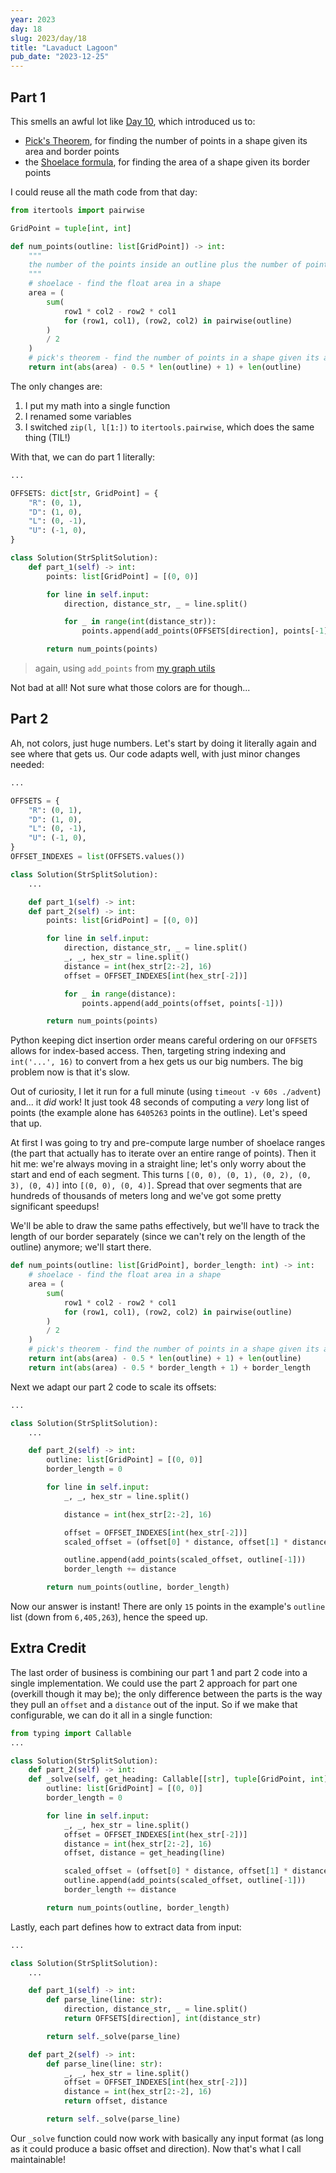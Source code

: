 ```yaml
---
year: 2023
day: 18
slug: 2023/day/18
title: "Lavaduct Lagoon"
pub_date: "2023-12-25"
---
```


## Part 1

This smells an awful lot like [Day 10](/writeups/2023/day/10/), which introduced us to:

- [Pick's Theorem](https://en.wikipedia.org/wiki/Pick%27s_theorem), for finding the number of points in a shape given its area and border points
- the [Shoelace formula](https://en.wikipedia.org/wiki/Shoelace_formula), for finding the area of a shape given its border points

I could reuse all the math code from that day:

```py
from itertools import pairwise

GridPoint = tuple[int, int]

def num_points(outline: list[GridPoint]) -> int:
    """
    the number of the points inside an outline plus the number of points in the outline
    """
    # shoelace - find the float area in a shape
    area = (
        sum(
            row1 * col2 - row2 * col1
            for (row1, col1), (row2, col2) in pairwise(outline)
        )
        / 2
    )
    # pick's theorem - find the number of points in a shape given its area
    return int(abs(area) - 0.5 * len(outline) + 1) + len(outline)
```

The only changes are:

1. I put my math into a single function
2. I renamed some variables
3. I switched `zip(l, l[1:])` to `itertools.pairwise`, which does the same thing (TIL!)

With that, we can do part 1 literally:

```py
...

OFFSETS: dict[str, GridPoint] = {
    "R": (0, 1),
    "D": (1, 0),
    "L": (0, -1),
    "U": (-1, 0),
}

class Solution(StrSplitSolution):
    def part_1(self) -> int:
        points: list[GridPoint] = [(0, 0)]

        for line in self.input:
            direction, distance_str, _ = line.split()

            for _ in range(int(distance_str)):
                points.append(add_points(OFFSETS[direction], points[-1]))

        return num_points(points)
```

> again, using `add_points` from [my graph utils](https://github.com/xavdid/advent-of-code/blob/2ca77eeb7801aa8b3ea5885b367d4f12f0db0957/solutions/utils/graphs.py#L89-L93)

Not bad at all! Not sure what those colors are for though...

## Part 2

Ah, not colors, just huge numbers. Let's start by doing it literally again and see where that gets us. Our code adapts well, with just minor changes needed:

```py del={14,19} ins={9, 15,20-22}
...

OFFSETS = {
    "R": (0, 1),
    "D": (1, 0),
    "L": (0, -1),
    "U": (-1, 0),
}
OFFSET_INDEXES = list(OFFSETS.values())

class Solution(StrSplitSolution):
    ...

    def part_1(self) -> int:
    def part_2(self) -> int:
        points: list[GridPoint] = [(0, 0)]

        for line in self.input:
            direction, distance_str, _ = line.split()
            _, _, hex_str = line.split()
            distance = int(hex_str[2:-2], 16)
            offset = OFFSET_INDEXES[int(hex_str[-2])]

            for _ in range(distance):
                points.append(add_points(offset, points[-1]))

        return num_points(points)
```

Python keeping dict insertion order means careful ordering on our `OFFSETS` allows for index-based access. Then, targeting string indexing and `int('...', 16)` to convert from a hex gets us our big numbers. The big problem now is that it's slow.

Out of curiosity, I let it run for a full minute (using `timeout -v 60s ./advent`) and... it _did_ work! It just took 48 seconds of computing a _very_ long list of points (the example alone has `6405263` points in the outline). Let's speed that up.

At first I was going to try and pre-compute large number of shoelace ranges (the part that actually has to iterate over an entire range of points). Then it hit me: we're always moving in a straight line; let's only worry about the start and end of each segment. This turns `[(0, 0), (0, 1), (0, 2), (0, 3), (0, 4)]` into `[(0, 0), (0, 4)]`. Spread that over segments that are hundreds of thousands of meters long and we've got some pretty significant speedups!

We'll be able to draw the same paths effectively, but we'll have to track the length of our border separately (since we can't rely on the length of the outline) anymore; we'll start there.

```py ins=", border_length: int" del="len(outline)" ins="border_length"
def num_points(outline: list[GridPoint], border_length: int) -> int:
    # shoelace - find the float area in a shape
    area = (
        sum(
            row1 * col2 - row2 * col1
            for (row1, col1), (row2, col2) in pairwise(outline)
        )
        / 2
    )
    # pick's theorem - find the number of points in a shape given its area
    return int(abs(area) - 0.5 * len(outline) + 1) + len(outline)
    return int(abs(area) - 0.5 * border_length + 1) + border_length
```

Next we adapt our part 2 code to scale its offsets:

```py del={18} ins={8,16,19} ins=", border_length"
...

class Solution(StrSplitSolution):
    ...

    def part_2(self) -> int:
        outline: list[GridPoint] = [(0, 0)]
        border_length = 0

        for line in self.input:
            _, _, hex_str = line.split()

            distance = int(hex_str[2:-2], 16)

            offset = OFFSET_INDEXES[int(hex_str[-2])]
            scaled_offset = (offset[0] * distance, offset[1] * distance)

            outline.append(add_points(scaled_offset, outline[-1]))
            border_length += distance

        return num_points(outline, border_length)
```

Now our answer is instant! There are only `15` points in the example's `outline` list (down from `6,405,263`), hence the speed up.

## Extra Credit

The last order of business is combining our part 1 and part 2 code into a single implementation. We could use the part 2 approach for part one (overkill though it may be); the only difference between the parts is the way they pull an `offset` and a `distance` out of the input. So if we make that configurable, we can do it all in a single function:

```py del={5,11-13} ins={6,14}
from typing import Callable
...

class Solution(StrSplitSolution):
    def part_2(self) -> int:
    def _solve(self, get_heading: Callable[[str], tuple[GridPoint, int]]):
        outline: list[GridPoint] = [(0, 0)]
        border_length = 0

        for line in self.input:
            _, _, hex_str = line.split()
            offset = OFFSET_INDEXES[int(hex_str[-2])]
            distance = int(hex_str[2:-2], 16)
            offset, distance = get_heading(line)

            scaled_offset = (offset[0] * distance, offset[1] * distance)
            outline.append(add_points(scaled_offset, outline[-1]))
            border_length += distance

        return num_points(outline, border_length)
```

Lastly, each part defines how to extract data from input:

```py
...

class Solution(StrSplitSolution):
    ...

    def part_1(self) -> int:
        def parse_line(line: str):
            direction, distance_str, _ = line.split()
            return OFFSETS[direction], int(distance_str)

        return self._solve(parse_line)

    def part_2(self) -> int:
        def parse_line(line: str):
            _, _, hex_str = line.split()
            offset = OFFSET_INDEXES[int(hex_str[-2])]
            distance = int(hex_str[2:-2], 16)
            return offset, distance

        return self._solve(parse_line)
```

Our `_solve` function could now work with basically any input format (as long as it could produce a basic offset and direction). Now that's what I call maintainable!
